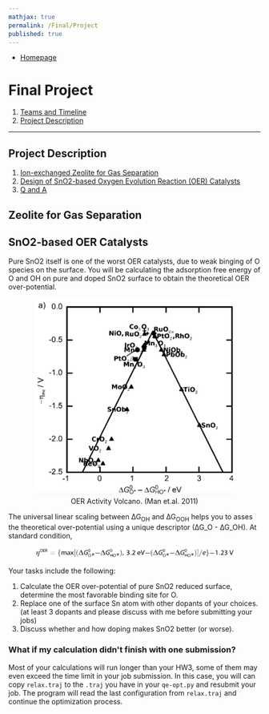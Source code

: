 ```yaml
---
mathjax: true
permalink: /Final/Project
published: true
---
```

* [Homepage](/CHEG-5395-4995/)
# Final Project #
1. [Teams and Timeline](/CHEG-5395-4995/Final/Team)
2. [Project Description](/CHEG-5395-4995/Final/Project)
____

## Project Description ##
1. [Ion-exchanged Zeolite for Gas Separation ](#separation)
2. [Design of SnO2-based Oxygen Evolution Reaction (OER) Catalysts](#oer)
3. [Q and A](#qanda)

<a name='separation'></a>
## Zeolite for Gas Separation ##


<a name='oer'></a>
## SnO2-based OER Catalysts ##
Pure SnO2 itself is one of the worst OER catalysts, due to weak binging of O species on the surface. You will be calculating the adsorption free energy of O and OH on pure and doped SnO2 surface to obtain the theoretical OER over-potential.

<center><img src="Images/oer_volcano.png" alt="add" style="width: 400px;"/><br>
OER Activity Volcano. (Man et.al. 2011)
</center>

The universal linear scaling between ∆G<sub>OH</sub> and ∆G<sub>OOH</sub> helps you to asses the theoretical over-potential using a unique descriptor (∆G_O - ∆G_OH). At standard condition,

<center><img src="Images/op_eq9.png" alt="add" style="width: 400px;"/>
</center>

Your tasks include the following:
1. Calculate the OER over-potential of pure SnO2 reduced surface, determine the most favorable binding site for O.
2. Replace one of the surface Sn atom with other dopants of your choices. (at least 3 dopants and please discuss with me before submitting your jobs)
3. Discuss whether and how doping makes SnO2 better (or worse).

<a name='qanda'></a>
### What if my calculation didn't finish with one submission?
Most of your calculations will run longer than your HW3, some of them may even exceed the time limit in your job submission. In this case, you will can copy `relax.traj` to the `.traj` you have in your `qe-opt.py` and resubmit your job. The program will read the last configuration from `relax.traj` and continue the optimization process.
